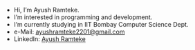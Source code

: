 - Hi, I’m Ayush Ramteke.
- I’m interested in programming and development.
- I’m currently studying in IIT Bombay Computer Science Dept.
- e-Mail: ayushramteke2201@gmail.com
- LinkedIn: [Ayush Ramteke](https://www.linkedin.com/in/ayushramteke/)

<!---
CodeineX/CodeineX is a ✨ special ✨ repository because its `README.md` (this file) appears on your GitHub profile.
You can click the Preview link to take a look at your changes.
--->
